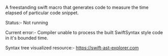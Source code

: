 A freestanding swift macro that generates code to measure the time elapsed of particular code snippet. 

Status:- Not running

Current error:- Compiler unable to process the built SwiftSyntax style code in it's bounded time. 

Syntax tree visualized resource:- https://swift-ast-explorer.com


